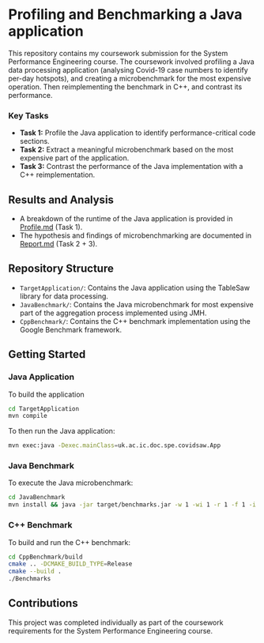 # Profiling and Benchmarking a Java application

This repository contains my coursework submission for the System Performance Engineering course. The coursework involved profiling a Java data processing application (analysing Covid-19 case numbers to identify per-day hotspots), and creating a microbenchmark for the most expensive operation. Then reimplementing the benchmark in C++, and contrast its performance.

### Key Tasks

- **Task 1:** Profile the Java application to identify performance-critical code sections.
- **Task 2:** Extract a meaningful microbenchmark based on the most expensive part of the application.
- **Task 3:** Contrast the performance of the Java implementation with a C++ reimplementation.

## Results and Analysis

- A breakdown of the runtime of the Java application is provided in [Profile.md](Profile.md) (Task 1).
- The hypothesis and findings of microbenchmarking are documented in [Report.md](Report.md) (Task 2 + 3).


## Repository Structure

- `TargetApplication/`: Contains the Java application using the TableSaw library for data processing.
- `JavaBenchmark/`: Contains the Java microbenchmark for most expensive part of the aggregation process implemented using JMH. 
- `CppBenchmark/`: Contains the C++ benchmark implementation using the Google Benchmark framework.

## Getting Started

### Java Application

To build the application

```bash
cd TargetApplication
mvn compile
```

To then run the Java application:

```bash
mvn exec:java -Dexec.mainClass=uk.ac.ic.doc.spe.covidsaw.App
```

### Java Benchmark

To execute the Java microbenchmark:

```bash
cd JavaBenchmark
mvn install && java -jar target/benchmarks.jar -w 1 -wi 1 -r 1 -f 1 -i 5 -bm avgt -tu ns
```

### C++ Benchmark

To build and run the C++ benchmark:

```bash
cd CppBenchmark/build
cmake .. -DCMAKE_BUILD_TYPE=Release
cmake --build .
./Benchmarks
```
## Contributions

This project was completed individually as part of the coursework requirements for the System Performance Engineering course.

